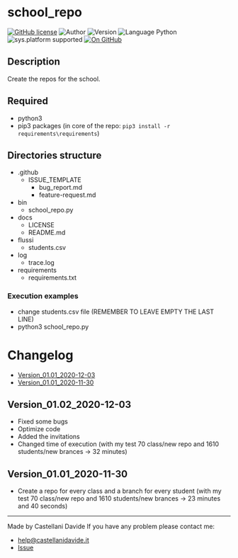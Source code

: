 # school_repo
[![GitHub license](https://img.shields.io/badge/license-GNU-green?style=flat)](https://github.com/CastellaniDavide/cpp-school_repo/blob/master/LICENSE) ![Author](https://img.shields.io/badge/author-Castellani%20Davide-green?style=flat) ![Version](https://img.shields.io/badge/version-v01.02-blue?style=flat) ![Language Python](https://img.shields.io/badge/language-Python-yellowgreen?style=flat) ![sys.platform supported](https://img.shields.io/badge/OS%20platform%20supported-Linux,%20Windows%20&%20Mac%20OS-blue?style=flat) [![On GitHub](https://img.shields.io/badge/on%20GitHub-True-green?style=flat&logo=github)](https://github.com/CastellaniDavide/school_repo)

## Description
Create the repos for the school.

## Required
 - python3
 - pip3 packages (in core of the repo: ```pip3 install -r requirements\requirements```)
 
## Directories structure
 - .github
   - ISSUE_TEMPLATE
     - bug_report.md
     - feature-request.md
 - bin
   - school_repo.py
 - docs
   - LICENSE
   - README.md
 - flussi
   - students.csv
 - log
   - trace.log
 - requirements
   - requirements.txt
   
### Execution examples
 - change students.csv file (REMEMBER TO LEAVE EMPTY THE LAST LINE)
 - python3 school_repo.py

# Changelog
 - [Version_01.01_2020-12-03](#Version_10_2020-12_03)
 - [Version_01.01_2020-11-30](#Version_10_2020-11-30)

## Version_01.02_2020-12-03
 - Fixed some bugs
 - Optimize code
 - Added the invitations
 - Changed time of execution (with my test 70 class/new repo and 1610 students/new brances -> 32 minutes)

## Version_01.01_2020-11-30
 - Create a repo for every class and a branch for every student (with my test 70 class/new repo and 1610 students/new brances -> 23 minutes and 40 seconds)

---
Made by Castellani Davide 
If you have any problem please contact me:
- help@castellanidavide.it
- [Issue](https://github.com/CastellaniDavide/school_repo/issues)
